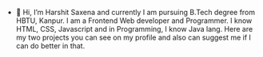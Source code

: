 - 👋 Hi, I’m Harshit Saxena and currently I am pursuing B.Tech degree from HBTU, Kanpur. I am a Frontend Web developer and Programmer. I know HTML, CSS, Javascript and in Programming, I know Java lang.
  Here are my two projects you can 
see on my profile and also can suggest me if I can do better in that.
<!---
It is a ✨ special ✨ repository because its `README.md` (this file) appears on your GitHub profile.
You can click the Preview link to take a look at your changes.
--->
